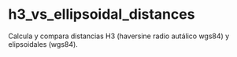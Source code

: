# h3_vs_ellipsoidal_distances
Calcula y compara distancias H3 (haversine radio autálico wgs84)  y elipsoidales (wgs84).
